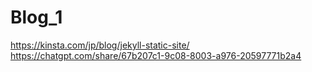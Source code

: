 # Blog_1
https://kinsta.com/jp/blog/jekyll-static-site/
https://chatgpt.com/share/67b207c1-9c08-8003-a976-20597771b2a4

